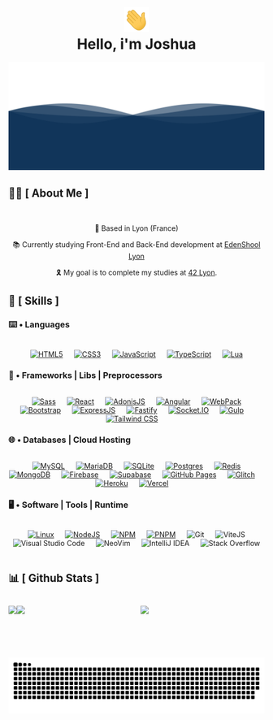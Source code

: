 <div align="center">
<h1 align="center"><img width="50" src="./resources/waving.gif"><br/>Hello, i'm Joshua</h1>
</div>

<div align="center">
  <img  src="./resources/wave.svg"
       alt="processor" /></a>
</div>

## 🙋‍♂️ [ About Me ]
<br/>
<p align='center'>📍 Based in Lyon (France)</p>
<p align='center'>📚 Currently studying Front-End and Back-End development at <a href="https://edenschool.fr">EdenShool Lyon</a></p>
<p align='center'>🎗️ My goal is to complete my studies at <a href="https://42lyon.fr/">42 Lyon</a>.</p>

## 🧠 [ Skills ]

### ⌨️ • Languages
<br/>
<div align="center"> 
  &emsp;
  <a href="https://developer.mozilla.org/fr/docs/Web/HTML"><img alt="HTML5" src="https://img.shields.io/badge/HTML-e86328?style=for-the-badge&logo=html5&logoColor=white"/></a>
  &emsp;
  <a href="https://developer.mozilla.org/fr/docs/Web/CSS"><img alt="CSS3" src="https://img.shields.io/badge/CSS-2965f1?style=for-the-badge&logo=css3&logoColor=white"/></a>
  &emsp;
  <a href="https://developer.mozilla.org/fr/docs/Web/JavaScript"><img alt="JavaScript" src="https://img.shields.io/badge/Javascript-e6d34b?style=for-the-badge&logo=javascript&logoColor=black"/></a>
  &emsp;
  <a href="https://www.typescriptlang.org/"><img alt="TypeScript" src="https://img.shields.io/badge/typescript-%23007ACC.svg?style=for-the-badge&logo=typescript&logoColor=white"/></a>
  &emsp;
  <a href="https://www.lua.org/docs.html"><img alt="Lua" src="https://img.shields.io/badge/lua-%232C2D72.svg?style=for-the-badge&logo=lua&logoColor=white"/></a>
  &emsp;
</div>

### 🧰 • Frameworks | Libs | Preprocessors
<br/>
<div align="center"> 
  &emsp;
  <a href="https://sass-lang.com/"><img alt="Sass" src="https://img.shields.io/badge/SASS-hotpink.svg?style=for-the-badge&logo=SASS&logoColor=white"/></a>
  &emsp;
  <a href="https://react.dev/"><img alt="React" src="https://img.shields.io/badge/React-6adcf5?style=for-the-badge&logo=react&logoColor=black"/></a>
  &emsp;
  <a href="https://adonisjs.com/"><img alt="AdonisJS" src="https://img.shields.io/badge/adonisjs-%23220052.svg?style=for-the-badge&logo=adonisjs&logoColor=white"/></a>
  &emsp;
  <a href="https://docs.adonisjs.com/guides/views/introduction"><img alt="Angular" src="https://img.shields.io/badge/angular-%23DD0031.svg?style=for-the-badge&logo=angular&logoColor=white"/></a>
  &emsp;
  <a href="https://webpack.js.org/"><img alt="WebPack" src="https://img.shields.io/badge/webpack-%238DD6F9.svg?style=for-the-badge&logo=webpack&logoColor=black"/></a>
  &emsp;
  <a href="https://getbootstrap.com/"><img alt="Bootstrap" src="https://img.shields.io/badge/bootstrap-%238511FA.svg?style=for-the-badge&logo=bootstrap&logoColor=white"/></a>
  &emsp;
  <a href="https://expressjs.com/fr/"><img alt="ExpressJS" src="https://img.shields.io/badge/express.js-%23404d59.svg?style=for-the-badge&logo=express&logoColor=%2361DAFB"/></a>
  &emsp;
  <a href="https://www.fastify.io/"><img alt="Fastify" src="https://img.shields.io/badge/fastify-%23000000.svg?style=for-the-badge&logo=fastify&logoColor=white"/></a>
  &emsp;
  <a href="https://socket.io/"><img alt="Socket.IO" src="https://img.shields.io/badge/Socket.io-black?style=for-the-badge&logo=socket.io&badgeColor=010101"/></a>
  &emsp;
  <a href="https://gulpjs.com/"><img alt="Gulp" src="https://img.shields.io/badge/GULP-%23CF4647.svg?style=for-the-badge&logo=gulp&logoColor=white"/></a>
  &emsp;
  <a href="https://tailwindcss.com/"><img alt="Tailwind CSS" src="https://img.shields.io/badge/tailwindcss-%2338B2AC.svg?style=for-the-badge&logo=tailwind-css&logoColor=white"/></a>
  &emsp;
</div>

### 🌐 • Databases | Cloud Hosting
<br/>
<div align="center">
  &emsp;
  <a href="https://www.mysql.com/fr/"><img alt="MySQL" src="https://img.shields.io/badge/MySQL-00000F?style=for-the-badge&logo=mysql&logoColor=white"></a>
  &emsp;
  <a href="https://mariadb.org/"><img alt="MariaDB" src="https://img.shields.io/badge/MariaDB-003545?style=for-the-badge&logo=mariadb&logoColor=white"/></a>
  &emsp;
  <a href="https://www.sqlite.org/index.html"><img alt="SQLite" src="https://img.shields.io/badge/SQLite-07405E?style=for-the-badge&logo=sqlite&logoColor=white"/></a>
  &emsp;
  <a href="https://www.postgresql.org/"><img alt="Postgres" src="https://img.shields.io/badge/postgres-%23316192.svg?style=for-the-badge&logo=postgresql&logoColor=white"/></a>
  &emsp;
  <a href="https://redis.io/"><img alt="Redis" src="https://img.shields.io/badge/redis-%23DD0031.svg?style=for-the-badge&logo=redis&logoColor=white"/></a>
  &emsp;
  <a href="https://www.mongodb.com/docs/atlas/"><img alt="MongoDB" src="https://img.shields.io/badge/Mongo DB-4DB33D?style=for-the-badge&logo=mongodb&logoColor=white"></a>
  &emsp;
  <a href="https://firebase.google.com/"><img alt="Firebase" src="https://img.shields.io/badge/Firebase-039BE5?style=for-the-badge&logo=Firebase&logoColor=white"/></a>
  &emsp;
  <a href="https://supabase.com/"><img alt="Supabase" src="https://img.shields.io/badge/Supabase-3ECF8E?style=for-the-badge&logo=supabase&logoColor=white"/></a>
  &emsp;
  <a href="https://pages.github.com/"><img alt="GitHub Pages" src="https://img.shields.io/badge/github%20pages-121013?style=for-the-badge&logo=github&logoColor=white"></a>
  &emsp;
  <a href="https://glitch.com/"><img alt="Glitch" src="https://img.shields.io/badge/glitch-%233333FF.svg?style=for-the-badge&logo=glitch&logoColor=white"/></a>
  &emsp;
  <a href="https://www.heroku.com/"><img alt="Heroku" src="https://img.shields.io/badge/heroku-%23430098.svg?style=for-the-badge&logo=heroku&logoColor=white"/></a>
  &emsp;
  <a href="https://vercel.com/"><img alt="Vercel" src="https://img.shields.io/badge/vercel-%23000000.svg?style=for-the-badge&logo=vercel&logoColor=white"/></a>
  &emsp;
</div>

 ### 🖥️ • Software | Tools | Runtime
 <br/>
<div align="center">
  &emsp;
  <a href="https://www.debian.org/index.fr.html"><img alt="Linux" src="https://img.shields.io/badge/Linux-FCC624?style=for-the-badge&logo=linux&logoColor=black"></a>
  &emsp;
  <a href="https://nodejs.org/en"><img alt="NodeJS" src="https://img.shields.io/badge/Node.JS-036e02?style=for-the-badge&logo=node.js&logoColor=white"/></a>
  &emsp;
  <a href="https://docs.npmjs.com/"><img alt="NPM" src="https://img.shields.io/badge/NPM-%23CB3837.svg?style=for-the-badge&logo=npm&logoColor=white"/></a>
  &emsp;
  <a href="https://pnpm.io/fr/"><img alt="PNPM" src="https://img.shields.io/badge/pnpm-%234a4a4a.svg?style=for-the-badge&logo=pnpm&logoColor=f69220"/></a>
  &emsp;
  <img alt="Git" src="https://img.shields.io/badge/Git-F05032?style=for-the-badge&logo=git&logoColor=white">
  &emsp;
  <img alt="ViteJS" src="https://img.shields.io/badge/vite-%23646CFF.svg?style=for-the-badge&logo=vite&logoColor=white"/>
  &emsp;
  <img alt="Visual Studio Code" src="https://img.shields.io/badge/Visual_Studio_Code-0078D4?style=for-the-badge&logo=visual%20studio%20code&logoColor=white">
  &emsp;
  <img alt="NeoVim" src="https://img.shields.io/badge/NeoVim-%2357A143.svg?&style=for-the-badge&logo=neovim&logoColor=white"/>
  &emsp;
  <img alt="IntelliJ IDEA" src="https://img.shields.io/badge/IntelliJIDEA-000000.svg?style=for-the-badge&logo=intellij-idea&logoColor=white">
  &emsp;
  <img alt="Stack Overflow" src="https://img.shields.io/badge/Stack_Overflow-FE7A16?style=for-the-badge&logo=stack-overflow&logoColor=white">
  &emsp;
</div>

## 📊 [ Github Stats ]
<br/>
<div align="center" style="display: flex; justify-content: space-around;">
  <img src="https://komarev.com/ghpvc/?username=IMTR0J4NV2e&style=for-the-badge"/>
    <br/>
    <br/>
    <br/>  
    <br/>
  <img width="50%" src="https://github-readme-stats.vercel.app/api?username=IMTR0J4NV2&count_private=true&theme=github_dark"/>
  <br/>
  <br/>
  <img width="50%" src='https://github-readme-stats.vercel.app/api/top-langs/?username=IMTR0J4NV2&layout=compact&langs_count=8&theme=github_dark&hide=roff,objective-c'/>
</div>

<br/>
<br/>
<div align="center">
  <img  src="./resources/grid-snake.svg" alt="snake" />
</div>
